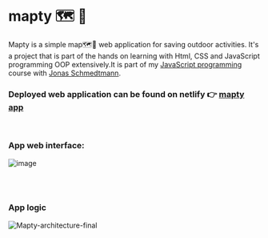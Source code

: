 # mapty 🗺️ 📍
Mapty is a simple map🗺️📍 web application for saving outdoor activities. It's a project that is part of the hands on learning with Html, CSS and JavaScript programming OOP extensively.It is part of my [JavaScript programming](https://www.udemy.com/course/the-complete-javascript-course/?utm_campaign=website1010&utm_medium=website1010&utm_source=mycoupon) course with [Jonas Schmedtmann](https://codingheroes.io/). 

### Deployed web application can be found on netlify 👉 [mapty app](https://mapty-w.netlify.app/)

<br>

### App web interface:

![image](https://github.com/Kmohamedalie/mapty/assets/63104472/66f5e405-c390-45c9-8e52-e051d69f6984)

<br><br>

### App logic

![Mapty-architecture-final](https://github.com/Kmohamedalie/mapty/assets/63104472/cf986238-9388-4a1e-9f64-a636c763ee65)
